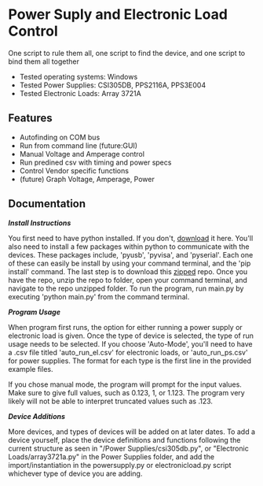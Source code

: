 # Power Suply and Electronic Load Control

One script to rule them all, one script to find the device, and one script to bind them all together

* Tested operating systems: Windows
* Tested Power Supplies: CSI305DB, PPS2116A, PPS3E004
* Tested Electronic Loads: Array 3721A

## Features

* Autofinding on COM bus
* Run from command line (future:GUI)
* Manual Voltage and Amperage control
* Run predined csv with timing and power specs
* Control Vendor specific functions
* (future) Graph Voltage, Amperage, Power

## Documentation
**_Install Instructions_**

You first need to have python installed. If you don't, [download](https://www.python.org/downloads/) it here. You'll also need to install a few packages within python to communicate with the devices. These packages include, 'pyusb', 'pyvisa', and 'pyserial'. Each one of these can easily be install by using your command terminal, and the 'pip install' command. The last step is to download this [zipped](https://github.com/circuit-specialists/Power-Suply-and-Electronic-Load-Control/archive/master.zip) repo. Once you have the repo, unzip the repo to folder, open your command terminal, and navigate to the repo unzipped folder. To run the program, run main.py by executing 'python main.py' from the command terminal.

**_Program Usage_**

When program first runs, the option for either running a power supply or electronic load is given. Once the type of device is selected, the type of run usage needs to be selected. If you choose 'Auto-Mode', you'll need to have a .csv file titled 'auto_run_el.csv' for electronic loads, or 'auto_run_ps.csv' for power supplies. The format for each type is the first line in the provided example files.

If you chose manual mode, the program will prompt for the input values. Make sure to give full values, such as 0.123, 1, or 1.123. The program very likely will not be able to interpret truncated values such as .123.

**_Device Additions_**

More devices, and types of devices will be added on at later dates. To add a device yourself, place the device definitions and functions following the current structure as seen in "/Power Supplies/csi305db.py", or "Electronic Loads/array3721a.py" in the Power Supplies folder, and add the import/instantiation in the powersupply.py or electronicload.py script whichever type of device you are adding.